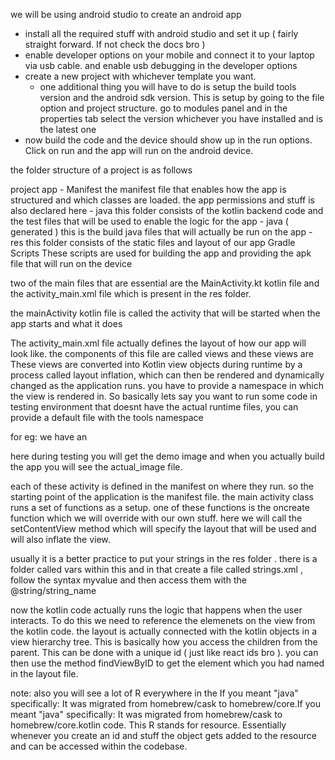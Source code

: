 
we will be using android studio to create an android app

- install all the required stuff with android studio and set it up ( fairly straight forward. If not check the docs bro )
- enable developer options on your mobile and connect it to your laptop via usb cable. and enable usb debugging in the developer options
- create a new project with whichever template you want.
  - one additional thing you will have to do is setup the build tools version and the android sdk version. This is setup by going to the file option and project structure. go to modules panel and in the properties tab select the version whichever you have installed and is the latest one
- now build the code and the device should show up in the run options. Click on run and the app will run on the android device.

the folder structure of a project is as follows

project
  app
    - Manifest
      the manifest file that enables how the app is structured and which classes are loaded. the app permissions and stuff is also declared here
    - java
      this folder consists of the kotlin backend code and the test files that will be used to enable the logic for the app
    - java ( generated )
      this is the build java files that will actually be run on the app
    - res
      this folder consists of the static files and layout of our app
  Gradle Scripts
    These scripts are used for building the app and providing the apk file that will run on the device


two of the main files that are essential are the MainActivity.kt kotlin file and the activity_main.xml file which is present in the res folder.

the mainActivity kotlin file is called the activity that will be started when the app starts and what it does

The activity_main.xml file actually defines the layout of how our app will look like. the components of this file are called views and these views are 
These views are converted into Kotlin view objects during runtime by a process called layout inflation, which can then be rendered and dynamically changed as the application runs.
you have to provide a namespace in which the view is rendered in. So basically lets say you want to run some code in testing environment that doesnt have the actual runtime files, you can provide a default file with the tools namespace

for eg:
  we have an <ImageView android:src='actual_image'
                        tools:src='demo_image'/>

  here during testing you will get the demo image and when you actually build the app you will see the actual_image file.

each of these activity is defined in the manifest on where they run. so the starting point of the application is the manifest file.
the main activity class runs a set of functions as a setup. one of these functions is the oncreate function which we will override with our own stuff. here we will call the setContentView method which will specify the layout that will be used and will also inflate the view.

usually it is a better practice to put your strings in the res folder . there is a folder called vars within this and in that create a file called strings.xml , follow the syntax <string name=mystr>myvalue</string>  and then access them with the @string/string_name


now the kotlin code actually runs the logic that happens when the user interacts. To do this we need to reference the elemenets on the view from the kotlin code.
the layout is actually connected with the kotlin objects in a view hierarchy tree. This is basically how you access the children from the parent. This can be done with a unique id ( just like react ids bro ). you can then use the method findViewByID to get the element which you had named in the layout file.


note: also you will see a lot of R everywhere in the If you meant "java" specifically:
It was migrated from homebrew/cask to homebrew/core.If you meant "java" specifically:
It was migrated from homebrew/cask to homebrew/core.kotlin code. This R stands for resource. Essentially whenever you create an id and stuff the object gets added to the resource and can be accessed within the codebase.
